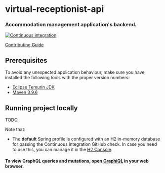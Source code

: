 virtual-receptionist-api
=============

### Accommodation management application's backend.

[![Continuous integration](https://github.com/Virtual-Receptionist/virtual-receptionist-api/actions/workflows/build.yml/badge.svg)](https://github.com/Virtual-Receptionist/virtual-receptionist-api/actions/workflows/build.yml)

[Contributing Guide](.github/CONTRIBUTING.md)

Prerequisites
-------------

To avoid any unexpected application behaviour, make sure you have installed the following tools with the proper version numbers:

- [Eclipse Temurin JDK](https://adoptium.net/temurin/releases)
- [Maven 3.9.6](https://maven.apache.org/download.cgi)

Running project locally
-----------------------

TODO.

Note that:

- The **default** Spring profile is configured with an H2 in-memory database for passing the Continuous integration GitHub check. In case you need to use this, you can manage it in the [H2 Console](http://localhost:8080/h2-console).

#### To view GraphQL queries and mutations, open [GraphiQL](http://localhost:8080/graphiql) in your web browser.
